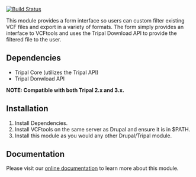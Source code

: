 [![Build Status](https://travis-ci.org/UofS-Pulse-Binfo/vcf_filter.svg?branch=master)](https://travis-ci.org/UofS-Pulse-Binfo/vcf_filter)

This module provides a form interface so users can custom filter existing VCF files and export in a variety of formats. The form simply provides an interface to VCFtools and uses the Tripal Download API to provide the filtered file to the user.

## Dependencies
- Tripal Core (utilizes the Tripal API)
- Tripal Donwload API

**NOTE: Compatible with both Tripal 2.x and 3.x.**

## Installation
1. Install Dependencies.
2. Install VCFtools on the same server as Drupal and ensure it is in $PATH.
3. Install this module as you would any other Drupal/Tripal module.

## Documentation
Please visit our [online documentation](https://vcf-filter.readthedocs.io/en/latest/) to learn more about this module.

